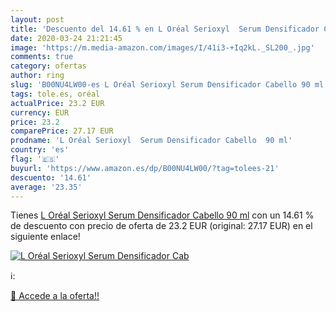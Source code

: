 ```yaml
---
layout: post
title: 'Descuento del 14.61 % en L Oréal Serioxyl  Serum Densificador Cab'
date: 2020-03-24 21:21:45
image: 'https://m.media-amazon.com/images/I/41i3-+Iq2kL._SL200_.jpg'
comments: true
category: ofertas
author: ring
slug: 'B00NU4LW00-es L Oréal Serioxyl Serum Densificador Cabello 90 ml'
tags: tole.es, oréal
actualPrice: 23.2 EUR
currency: EUR
price: 23.2
comparePrice: 27.17 EUR
prodname: 'L Oréal Serioxyl  Serum Densificador Cabello  90 ml'
country: 'es'
flag: '🇪🇸'
buyurl: 'https://www.amazon.es/dp/B00NU4LW00/?tag=tolees-21'
descuento: '14.61'
average: '23.35'
---
```


Tienes [L Oréal Serioxyl  Serum Densificador Cabello  90 ml](https://www.amazon.es/dp/B00NU4LW00/?tag=tolees-21) con un 14.61 % de descuento con precio de oferta de 23.2 EUR (original: 27.17 EUR) en el siguiente enlace!

[![L Oréal Serioxyl  Serum Densificador Cab](https://m.media-amazon.com/images/I/41i3-+Iq2kL._SL200_.jpg)](https://www.amazon.es/dp/B00NU4LW00/?tag=tolees-21)

ℹ️:


[🛒 Accede a la oferta!!](https://www.amazon.es/dp/B00NU4LW00/?tag=tolees-21)
